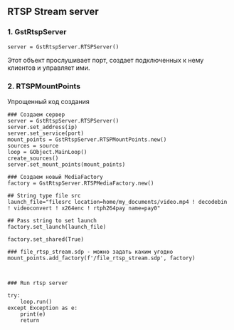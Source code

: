 ## RTSP Stream server


### 1. GstRtspServer
```  
server = GstRtspServer.RTSPServer()
```  
Этот объект прослушивает порт, создает подключенных к нему клиентов и управляет ими.


### 2. RTSPMountPoints  

Упрощенный код создания
```
### Создаем сервер
server = GstRtspServer.RTSPServer()
server.set_address(ip)
server.set_service(port)
mount_points = GstRtspServer.RTSPMountPoints.new()
sources = source
loop = GObject.MainLoop()
create_sources()
server.set_mount_points(mount_points)

### Создаем новый MediaFactory
factory = GstRtspServer.RTSPMediaFactory.new()

## String type file src
launch_file="filesrc location=home/my_documents/video.mp4 ! decodebin ! videoconvert ! x264enc ! rtph264pay name=pay0"

## Pass string to set launch
factory.set_launch(launch_file)

factory.set_shared(True)

### file_rtsp_stream.sdp - можно задать каким угодно
mount_points.add_factory(f'/file_rtsp_stream.sdp', factory)



### Run rtsp server

try:
    loop.run()
except Exception as e:
    print(e)
    return
```